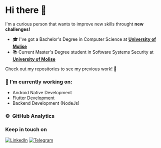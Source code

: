 # Hi there 👋
I'm a curious person that wants to improve new skills throught **new challenges!**

- 🎓 I've got a Bachelor's Degree in Computer Science at <a href="https://www2.unimol.it/">**University of Molise**</a>
- 📚 Current Master's Degree student in Software Systems Security at <a href="https://www2.unimol.it/">**University of Molise**</a>

Check out my repositories to see my previous work! 👀

### 🔭 I’m currently working on:
*  Android Native Development
*  Flutter Development
*  Backend Development (NodeJs)

### ⚙️ &nbsp;GitHub Analytics
<!--
[![Anurag's GitHub stats](https://github-readme-stats.vercel.app/api?username=xelanac)](https://github.com/anuraghazra/github-readme-stats)

<a href="https://github.com/xelanac">
  <img height="190em" src="https://github-readme-stats-eight-theta.vercel.app/api?username=xelanac&show_icons=true&theme=tokyonight&count_private=true"/>
</a>
-->
<!--
### Version Control
<a href="https://gitlab.com/xelanac"><img alt="GitLab" src="https://img.shields.io/badge/gitlab-%23181717.svg?&style=for-the-badge&logo=gitlab&logoColor=white"/> </a> <img alt="GitHub" src="https://img.shields.io/badge/github-%23121011.svg?&style=for-the-badge&logo=github&logoColor=white"/>
-->

### Keep in touch on
<a href="https://www.linkedin.com/in/alessandro-cancelliere-b1268218a/">
<img alt="LinkedIn" src="https://img.shields.io/badge/linkedin-%230077B5.svg?&style=for-the-badge&logo=linkedin&logoColor=white"/></a> <a  href="https://telegram.me/xelanac"><img alt="Telegram" src="https://img.shields.io/badge/Telegram-2CA5E0?style=for-the-badge&logo=telegram&logoColor=white"/> </a>

<!--
![visitor badge](https://visitor-badge.glitch.me/badge?page_id=xelanac.visitor-badge)
**xelanac/xelanac** is a ✨ _special_ ✨ repository because its `README.md` (this file) appears on your GitHub profile.

Here are some ideas to get you started:

- 🔭 I’m currently working on ...
- 🌱 I’m currently learning ...
- 👯 I’m looking to collaborate on ...
- 🤔 I’m looking for help with ...
- 💬 Ask me about ...
- 📫 How to reach me: ...
- 😄 Pronouns: ...
- ⚡ Fun fact: ...
-->
